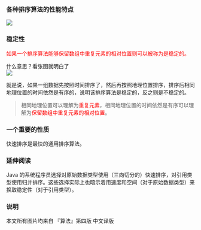 ﻿
### 各种排序算法的性能特点

![](https://pikachu666.oss-cn-hongkong.aliyuncs.com/github/blog/algorithm6/sort-characteristics.png)

### 稳定性

<font color="red">如果一个排序算法能够保留数组中重复元素的相对位置则可以被称为是稳定的。</font>  

什么意思？看张图就明白了  
![](https://pikachu666.oss-cn-hongkong.aliyuncs.com/github/blog/algorithm6/stability.png)

就是说，如果一组数据先按照时间排序了，然后再按照地理位置排序，排序后相同地理位置的时间依然是有序的，说明该排序算法是稳定的，反之则是不稳定的。
> 相同地理位置可以理解为<font color="red">重复元素</font>，相同地理位置的时间依然是有序可以理解为<font color="red">保留数组中重复元素的相对位置</font>。

### 一个重要的性质

快速排序是最快的通用排序算法。

### 延伸阅读

Java 的系统程序员选择对原始数据类型使用（三向切分的）快速排序，对引用类型使用归并排序。这些选择实际上也暗示着用速度和空间（对于原始数据类型）来换取稳定性（对于引用类型）。

### 说明
本文所有图片均来自 『算法』第四版 中文译版